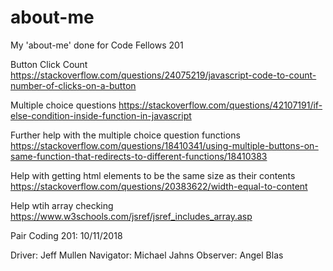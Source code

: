 # about-me
My 'about-me' done for Code Fellows 201

Button Click Count
https://stackoverflow.com/questions/24075219/javascript-code-to-count-number-of-clicks-on-a-button

Multiple choice questions
https://stackoverflow.com/questions/42107191/if-else-condition-inside-function-in-javascript

Further help with the multiple choice question functions
https://stackoverflow.com/questions/18410341/using-multiple-buttons-on-same-function-that-redirects-to-different-functions/18410383

Help with getting html elements to be the same size as their contents
https://stackoverflow.com/questions/20383622/width-equal-to-content

Help wtih array checking
https://www.w3schools.com/jsref/jsref_includes_array.asp

Pair Coding 201: 10/11/2018

Driver: Jeff Mullen
Navigator: Michael Jahns
Observer: Angel Blas